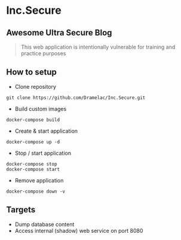 # Inc.Secure

## Awesome Ultra Secure Blog

> This web application is intentionally vulnerable for training and practice purposes

## How to setup

- Clone repository
```
git clone https://github.com/Dramelac/Inc.Secure.git
```
- Build custom images
```
docker-compose build
```
- Create & start application
```
docker-compose up -d
```
- Stop / start application
```
docker-compose stop
docker-compose start
```
- Remove application
```
docker-compose down -v
```

## Targets

- Dump database content
- Access internal (shadow) web service on port 8080
